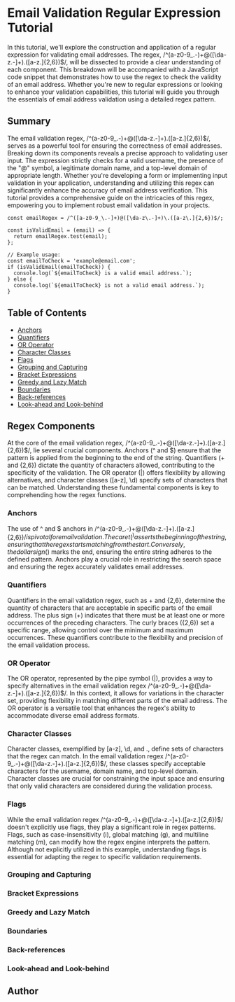 # Email Validation Regular Expression Tutorial

In this tutorial, we'll explore the construction and application of a regular expression for validating email addresses. The regex, /^(a-z0-9_.-)+@([\da-z.-]+).([a-z.]{2,6})$/, will be dissected to provide a clear understanding of each component. This breakdown will be accompanied with a JavaScript code snippet that demonstrates how to use the regex to check the validity of an email address. Whether you're new to regular expressions or looking to enhance your validation capabilities, this tutorial will guide you through the essentials of email address validation using a detailed regex pattern.

## Summary

The email validation regex, /^(a-z0-9_.-)+@([\da-z.-]+).([a-z.]{2,6})$/, serves as a powerful tool for ensuring the correctness of email addresses. Breaking down its components reveals a precise approach to validating user input. The expression strictly checks for a valid username, the presence of the "@" symbol, a legitimate domain name, and a top-level domain of appropriate length. Whether you're developing a form or implementing input validation in your application, understanding and utilizing this regex can significantly enhance the accuracy of email address verification. This tutorial provides a comprehensive guide on the intricacies of this regex, empowering you to implement robust email validation in your projects.
```
const emailRegex = /^([a-z0-9_\.-]+)@([\da-z\.-]+)\.([a-z\.]{2,6})$/;

const isValidEmail = (email) => {
  return emailRegex.test(email);
};

// Example usage:
const emailToCheck = 'example@email.com';
if (isValidEmail(emailToCheck)) {
  console.log(`${emailToCheck} is a valid email address.`);
} else {
  console.log(`${emailToCheck} is not a valid email address.`);
}

```


## Table of Contents

- [Anchors](#anchors)
- [Quantifiers](#quantifiers)
- [OR Operator](#or-operator)
- [Character Classes](#character-classes)
- [Flags](#flags)
- [Grouping and Capturing](#grouping-and-capturing)
- [Bracket Expressions](#bracket-expressions)
- [Greedy and Lazy Match](#greedy-and-lazy-match)
- [Boundaries](#boundaries)
- [Back-references](#back-references)
- [Look-ahead and Look-behind](#look-ahead-and-look-behind)

## Regex Components
At the core of the email validation regex, /^(a-z0-9_.-)+@([\da-z.-]+).([a-z.]{2,6})$/, lie several crucial components. Anchors (^ and $) ensure that the pattern is applied from the beginning to the end of the string. Quantifiers (+ and {2,6}) dictate the quantity of characters allowed, contributing to the specificity of the validation. The OR operator (|) offers flexibility by allowing alternatives, and character classes ([a-z], \d) specify sets of characters that can be matched. Understanding these fundamental components is key to comprehending how the regex functions.

### Anchors
The use of ^ and $ anchors in /^(a-z0-9_.-)+@([\da-z.-]+).([a-z.]{2,6})$/ is pivotal for email validation. The caret (^) asserts the beginning of the string, ensuring that the regex starts matching from the start. Conversely, the dollar sign ($) marks the end, ensuring the entire string adheres to the defined pattern. Anchors play a crucial role in restricting the search space and ensuring the regex accurately validates email addresses.

### Quantifiers
Quantifiers in the email validation regex, such as + and {2,6}, determine the quantity of characters that are acceptable in specific parts of the email address. The plus sign (+) indicates that there must be at least one or more occurrences of the preceding characters. The curly braces ({2,6}) set a specific range, allowing control over the minimum and maximum occurrences. These quantifiers contribute to the flexibility and precision of the email validation process.

### OR Operator
The OR operator, represented by the pipe symbol (|), provides a way to specify alternatives in the email validation regex /^(a-z0-9_.-)+@([\da-z.-]+).([a-z.]{2,6})$/. In this context, it allows for variations in the character set, providing flexibility in matching different parts of the email address. The OR operator is a versatile tool that enhances the regex's ability to accommodate diverse email address formats.

### Character Classes
Character classes, exemplified by [a-z], \d, and ., define sets of characters that the regex can match. In the email validation regex /^(a-z0-9_.-)+@([\da-z.-]+).([a-z.]{2,6})$/, these classes specify acceptable characters for the username, domain name, and top-level domain. Character classes are crucial for constraining the input space and ensuring that only valid characters are considered during the validation process.

### Flags
While the email validation regex /^(a-z0-9_.-)+@([\da-z.-]+).([a-z.]{2,6})$/ doesn't explicitly use flags, they play a significant role in regex patterns. Flags, such as case-insensitivity (i), global matching (g), and multiline matching (m), can modify how the regex engine interprets the pattern. Although not explicitly utilized in this example, understanding flags is essential for adapting the regex to specific validation requirements.

### Grouping and Capturing


### Bracket Expressions


### Greedy and Lazy Match

### Boundaries

### Back-references


### Look-ahead and Look-behind


## Author



